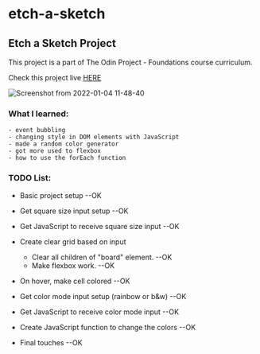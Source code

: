 # etch-a-sketch
## Etch a Sketch Project
This project is a part of The Odin Project - Foundations course curriculum.

Check this project live [HERE](https://jbiers.github.io/etch-a-sketch/)

![Screenshot from 2022-01-04 11-48-40](https://user-images.githubusercontent.com/85142222/148086066-38ad1db9-b61d-49f0-925a-032876f36491.png)


### What I learned:
    - event bubbling
    - changing style in DOM elements with JavaScript
    - made a random color generator
    - got more used to flexbox
    - how to use the forEach function

### TODO List:
- Basic project setup --OK
- Get square size input setup --OK
- Get JavaScript to receive square size input --OK

- Create clear grid based on input
    - Clear all children of "board" element. --OK
    - Make flexbox work. --OK

- On hover, make cell colored --OK

- Get color mode input setup (rainbow or b&w) --OK
- Get JavaScript to receive color mode input --OK
- Create JavaScript function to change the colors --OK

- Final touches --OK

